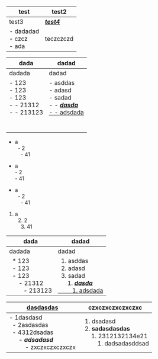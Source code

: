 | test | test2 |
| --- | --- |
| test3 | <u>_**test4**_<u> |
| - dadadad<br>- czcz<br>- ada<br> | teczczczd |


| dada | dadad |
| --- | --- |
| dadada | dadad |
| - 123<br>- 123<br>- 123<br>- - 21312<br>- - 213123<br><br><br> | - asddas<br>- adasd<br>- sadad<br>- - <u>_**dasda**_<u><br>- - adsdada<br><br><br> |

- a<br>&nbsp;&nbsp;- 2<br>&nbsp;&nbsp;&nbsp;&nbsp;- 41<br>

- a<br>  - 2<br>    - 41<br>

- a<br>&nbsp;&nbsp;- 2<br>&nbsp;&nbsp;&nbsp;&nbsp;- 41<br>

1. a<br>&nbsp;&nbsp;2. 2<br>&nbsp;&nbsp;&nbsp;&nbsp;3. 41<br>


| dada | dadad |
| --- | --- |
| dadada | dadad |
| &nbsp;&nbsp;* 123<br>&nbsp;&nbsp;- 123<br>&nbsp;&nbsp;- 123<br>&nbsp;&nbsp;&nbsp;&nbsp;&nbsp;&nbsp;- 21312<br>&nbsp;&nbsp;&nbsp;&nbsp;&nbsp;&nbsp;&nbsp;&nbsp;&nbsp;- 213123<br> | &nbsp;&nbsp;1. asddas<br>&nbsp;&nbsp;2. adasd<br>&nbsp;&nbsp;3. sadad<br>&nbsp;&nbsp;&nbsp;&nbsp;&nbsp;&nbsp;1. <u>_**dasda**_<u><br>&nbsp;&nbsp;&nbsp;&nbsp;&nbsp;&nbsp;&nbsp;&nbsp;&nbsp;1. adsdada<br> |



| <u>dasdasdas<u> | czxczxczxczxczxc |
| --- | --- |
| - 1dasdasd<br>&nbsp;&nbsp;- 2asdasdas<br>&nbsp;&nbsp;- 4312dsadas<br>&nbsp;&nbsp;&nbsp;&nbsp;&nbsp;&nbsp;- _**adsadasd**_<br>&nbsp;&nbsp;&nbsp;&nbsp;&nbsp;&nbsp;&nbsp;&nbsp;&nbsp;&nbsp;- zxczxczxczxczx<br> | &nbsp;&nbsp;1. dsadasd<br>&nbsp;&nbsp;2. **sadasdasdas**<br>&nbsp;&nbsp;&nbsp;&nbsp;&nbsp;&nbsp;1. 2312132134e21<br>&nbsp;&nbsp;&nbsp;&nbsp;&nbsp;&nbsp;&nbsp;&nbsp;&nbsp;&nbsp;1. dadsadasddsad<br> |
